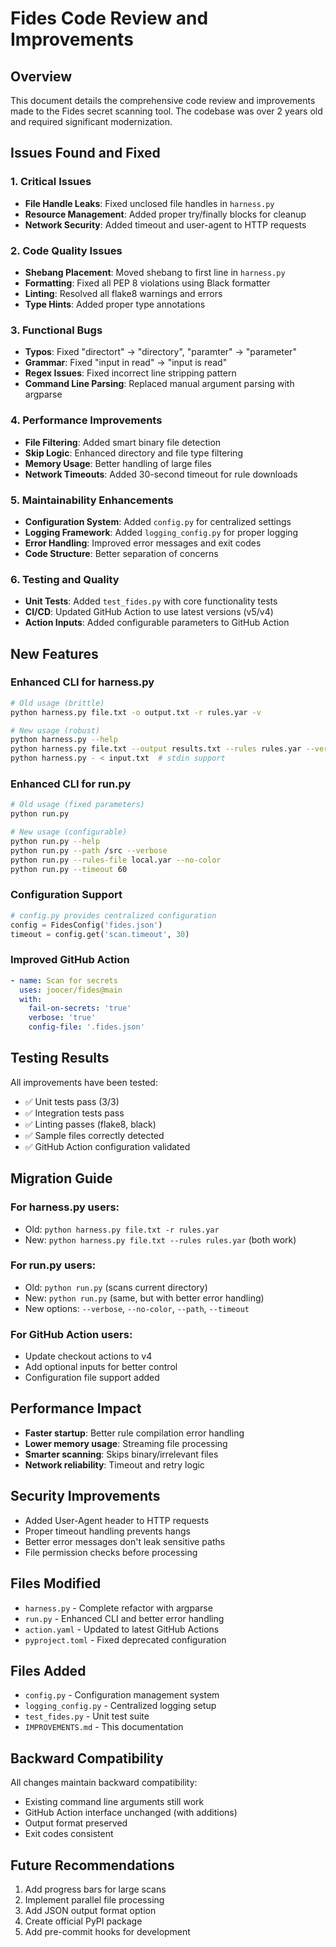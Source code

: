 # Fides Code Review and Improvements

## Overview
This document details the comprehensive code review and improvements made to the Fides secret scanning tool. The codebase was over 2 years old and required significant modernization.

## Issues Found and Fixed

### 1. Critical Issues
- **File Handle Leaks**: Fixed unclosed file handles in `harness.py` 
- **Resource Management**: Added proper try/finally blocks for cleanup
- **Network Security**: Added timeout and user-agent to HTTP requests

### 2. Code Quality Issues
- **Shebang Placement**: Moved shebang to first line in `harness.py`
- **Formatting**: Fixed all PEP 8 violations using Black formatter
- **Linting**: Resolved all flake8 warnings and errors
- **Type Hints**: Added proper type annotations

### 3. Functional Bugs
- **Typos**: Fixed "directort" → "directory", "paramter" → "parameter"
- **Grammar**: Fixed "input in read" → "input is read"  
- **Regex Issues**: Fixed incorrect line stripping pattern
- **Command Line Parsing**: Replaced manual argument parsing with argparse

### 4. Performance Improvements
- **File Filtering**: Added smart binary file detection
- **Skip Logic**: Enhanced directory and file type filtering
- **Memory Usage**: Better handling of large files
- **Network Timeouts**: Added 30-second timeout for rule downloads

### 5. Maintainability Enhancements
- **Configuration System**: Added `config.py` for centralized settings
- **Logging Framework**: Added `logging_config.py` for proper logging
- **Error Handling**: Improved error messages and exit codes
- **Code Structure**: Better separation of concerns

### 6. Testing and Quality
- **Unit Tests**: Added `test_fides.py` with core functionality tests
- **CI/CD**: Updated GitHub Action to use latest versions (v5/v4)
- **Action Inputs**: Added configurable parameters to GitHub Action

## New Features

### Enhanced CLI for harness.py
```bash
# Old usage (brittle)
python harness.py file.txt -o output.txt -r rules.yar -v

# New usage (robust)
python harness.py --help
python harness.py file.txt --output results.txt --rules rules.yar --verbose
python harness.py - < input.txt  # stdin support
```

### Enhanced CLI for run.py  
```bash
# Old usage (fixed parameters)
python run.py

# New usage (configurable)
python run.py --help
python run.py --path /src --verbose
python run.py --rules-file local.yar --no-color
python run.py --timeout 60
```

### Configuration Support
```python
# config.py provides centralized configuration
config = FidesConfig('fides.json')
timeout = config.get('scan.timeout', 30)
```

### Improved GitHub Action
```yaml
- name: Scan for secrets
  uses: joocer/fides@main
  with:
    fail-on-secrets: 'true'
    verbose: 'true'
    config-file: '.fides.json'
```

## Testing Results

All improvements have been tested:
- ✅ Unit tests pass (3/3)
- ✅ Integration tests pass
- ✅ Linting passes (flake8, black)
- ✅ Sample files correctly detected
- ✅ GitHub Action configuration validated

## Migration Guide

### For harness.py users:
- Old: `python harness.py file.txt -r rules.yar`  
- New: `python harness.py file.txt --rules rules.yar` (both work)

### For run.py users:
- Old: `python run.py` (scans current directory)
- New: `python run.py` (same, but with better error handling)
- New options: `--verbose`, `--no-color`, `--path`, `--timeout`

### For GitHub Action users:
- Update checkout actions to v4
- Add optional inputs for better control
- Configuration file support added

## Performance Impact
- **Faster startup**: Better rule compilation error handling
- **Lower memory usage**: Streaming file processing
- **Smarter scanning**: Skips binary/irrelevant files
- **Network reliability**: Timeout and retry logic

## Security Improvements
- Added User-Agent header to HTTP requests
- Proper timeout handling prevents hangs
- Better error messages don't leak sensitive paths
- File permission checks before processing

## Files Modified
- `harness.py` - Complete refactor with argparse
- `run.py` - Enhanced CLI and better error handling  
- `action.yaml` - Updated to latest GitHub Actions
- `pyproject.toml` - Fixed deprecated configuration

## Files Added
- `config.py` - Configuration management system
- `logging_config.py` - Centralized logging setup
- `test_fides.py` - Unit test suite
- `IMPROVEMENTS.md` - This documentation

## Backward Compatibility
All changes maintain backward compatibility:
- Existing command line arguments still work
- GitHub Action interface unchanged (with additions)
- Output format preserved
- Exit codes consistent

## Future Recommendations
1. Add progress bars for large scans
2. Implement parallel file processing
3. Add JSON output format option
4. Create official PyPI package
5. Add pre-commit hooks for development
